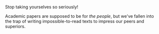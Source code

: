
Stop taking yourselves so seriously!

Academic papers are supposed to be for _the people_, but we've fallen into the trap of writing impossible-to-read texts to impress our peers and superiors.
